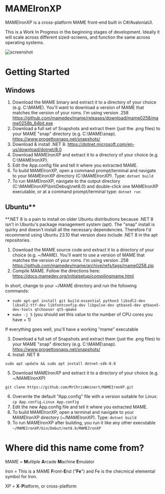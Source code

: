 # MAMEIronXP
MAMEIronXP is a cross-platform MAME front-end built in C#/AvaloniaUI.

This is a Work In Progress in the beginning stages of development.
Ideally it will scale across different sized-screens, and function the same across operating systems.

![screenshot](https://github.com/MrChrisWeinert/MAMEIronXP/blob/main/Assets/Animation.gif?raw=true)

# Getting Started
## Windows
1) Download the MAME binary and extract it to a directory of your choice (e.g. C:\MAME). You'll want to download a version of MAME that matches the version of your roms. I'm using version .258
https://github.com/mamedev/mame/releases/download/mame0258/mame0258b_64bit.exe
2) Download a full set of Snapshots and extract them (just the .png files) to your MAME "snap" directory (e.g. C:\MAME\snap). https://www.progettosnaps.net/snapshots/
3) Download & install .NET 8: https://dotnet.microsoft.com/en-us/download/dotnet/8.0
4) Download MAMEIronXP and extract it to a directory of your choice (e.g. C:\MAMEIronXP).
5) Edit the App.config file and tell it where you extracted MAME.
6) To build MAMEIronXP, open a command prompt/terminal and navigate to your MAMEIronXP directory (C:\MAMEIronXP). Type: ```dotnet build```
7) To run MAMEIronXP, navigate to the output directory (C:\MAMEIronXP\bin\Debug\net8.0) and double-click one MAMEIronXP executable, or at a command prompt/terminal type: ```dotnet run```
## Ubuntu**
**.NET 8 is a pain to install on older Ubuntu distributions because .NET 8 isn't in Ubuntu's package management system (apt). The "snap" install is quirky and doesn't install all the necessary dependencies. Therefore I'd recommend using Ubuntu 23.10 that version *does* include .NET 8 in the apt repositories.
1) Download the MAME source code and extract it to a directory of your choice (e.g. ~/MAME). You'll want to use a version of MAME that matches the version of your roms. I'm using version .258
https://github.com/mamedev/mame/archive/refs/tags/mame0258.zip
2) Compile MAME. Follow the directions here: https://docs.mamedev.org/initialsetup/compilingmame.html 

In short, change to your ~/MAME directory and run the following commands:
  -  ```sudo apt-get install git build-essential python3 libsdl2-dev libsdl2-ttf-dev libfontconfig-dev libpulse-dev qtbase5-dev qtbase5-dev-tools qtchooser qt5-qmake```
  -  ```make -j 5``` (you should set this value to the number of CPU cores you have + 1)
  

  If everything goes well, you'll have a working "mame" executable

3) Download a full set of Snapshots and extract them (just the .png files) to your MAME "snap" directory (e.g. C:\MAME\snap). https://www.progettosnaps.net/snapshots/
4) Install .NET 8

```sudo apt update && sudo apt install dotnet-sdk-8.0```

5) Download MAMEIronXP and extract it to a directory of your choice (e.g. ~/MAMEIronXP)

```git clone https://github.com/MrChrisWeinert/MAMEIronXP.git```

6) Overwrite the default "App.config" file with a version suitable for Linux: ```cp App.config.Linux App.config```
7) Edit the new App.config file and tell it where you extracted MAME.
8) To build MAMEIronXP, open a terminal and navigate to your MAMEIronXP directory (~/MAMEIronXP). Type: ```dotnet build```
9) To run MAMEIronXP after building, you run it like any other executable ```~/MAMEIronXP/bin/Debut/net8.0/MAMEIronXP```

# Where did this name come from?
MAME = **M**ultiple **A**rcade **M**achine **E**mulator

Iron = This is a MAME **F**ront-**E**nd ("**Fe**") and Fe is the checmical elemental symbol for Iron.

XP = **X**-**P**latform, or cross-platform
